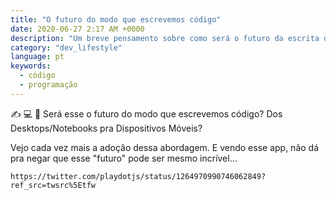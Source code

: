 ```yaml
---
title: "O futuro do modo que escrevemos código"
date: 2020-06-27 2:17 AM +0000
description: "Um breve pensamento sobre como será o futuro da escrita de código."
category: "dev_lifestyle"
language: pt
keywords:
  - código
  - programação
---
```


✍️ 💻 📱 Será esse o futuro do modo que escrevemos código? Dos Desktops/Notebooks pra Dispositivos Móveis?

Vejo cada vez mais a adoção dessa abordagem. E vendo esse app, não dá pra negar que esse "futuro" pode ser mesmo incrível...

```tweet
https://twitter.com/playdotjs/status/1264970990746062849?ref_src=twsrc%5Etfw
```
